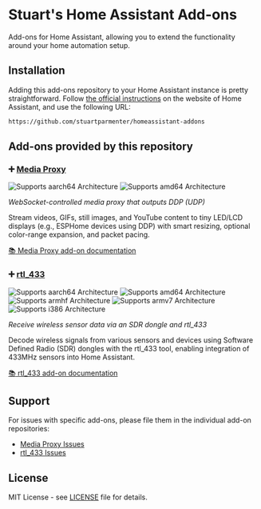 # Stuart's Home Assistant Add-ons

Add-ons for Home Assistant, allowing you to extend the functionality around your home automation setup.

## Installation

Adding this add-ons repository to your Home Assistant instance is pretty straightforward. Follow [the official instructions][third-party-addons] on the website of Home Assistant, and use the following URL:

```txt
https://github.com/stuartparmenter/homeassistant-addons
```

## Add-ons provided by this repository

### ➕ [Media Proxy][media-proxy-addon]

![Supports aarch64 Architecture][media-proxy-aarch64-shield]
![Supports amd64 Architecture][media-proxy-amd64-shield]

_WebSocket-controlled media proxy that outputs DDP (UDP)_

Stream videos, GIFs, still images, and YouTube content to tiny LED/LCD displays (e.g., ESPHome devices using DDP) with smart resizing, optional color-range expansion, and packet pacing.

[:books: Media Proxy add-on documentation][media-proxy-addon-doc]

### ➕ [rtl_433][rtl433-addon]

![Supports aarch64 Architecture][rtl433-aarch64-shield]
![Supports amd64 Architecture][rtl433-amd64-shield]
![Supports armhf Architecture][rtl433-armhf-shield]
![Supports armv7 Architecture][rtl433-armv7-shield]
![Supports i386 Architecture][rtl433-i386-shield]

_Receive wireless sensor data via an SDR dongle and rtl_433_

Decode wireless signals from various sensors and devices using Software Defined Radio (SDR) dongles with the rtl_433 tool, enabling integration of 433MHz sensors into Home Assistant.

[:books: rtl_433 add-on documentation][rtl433-addon-doc]

## Support

For issues with specific add-ons, please file them in the individual add-on repositories:
- [Media Proxy Issues](https://github.com/stuartparmenter/media-proxy-addon/issues)
- [rtl_433 Issues](https://github.com/stuartparmenter/rtl433-addon/issues)

## License

MIT License - see [LICENSE](LICENSE) file for details.

[media-proxy-addon]: https://github.com/stuartparmenter/media-proxy-addon
[media-proxy-addon-doc]: https://github.com/stuartparmenter/media-proxy-addon/blob/main/README.md
[media-proxy-aarch64-shield]: https://img.shields.io/badge/aarch64-yes-green.svg
[media-proxy-amd64-shield]: https://img.shields.io/badge/amd64-yes-green.svg
[rtl433-addon]: https://github.com/stuartparmenter/rtl433-addon
[rtl433-addon-doc]: https://github.com/stuartparmenter/rtl433-addon/blob/main/README.md
[rtl433-aarch64-shield]: https://img.shields.io/badge/aarch64-yes-green.svg
[rtl433-amd64-shield]: https://img.shields.io/badge/amd64-yes-green.svg
[rtl433-armhf-shield]: https://img.shields.io/badge/armhf-yes-green.svg
[rtl433-armv7-shield]: https://img.shields.io/badge/armv7-yes-green.svg
[rtl433-i386-shield]: https://img.shields.io/badge/i386-yes-green.svg
[third-party-addons]: https://www.home-assistant.io/common-tasks/os/#installing-third-party-add-ons
